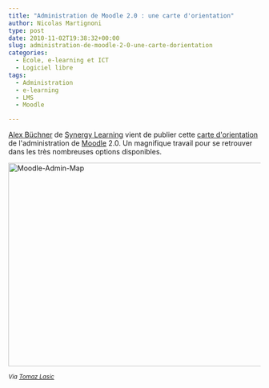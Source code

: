 ```yaml
---
title: "Administration de Moodle 2.0 : une carte d'orientation"
author: Nicolas Martignoni
type: post
date: 2010-11-02T19:38:32+00:00
slug: administration-de-moodle-2-0-une-carte-dorientation
categories:
  - École, e-learning et ICT
  - Logiciel libre
tags:
  - Administration
  - e-learning
  - LMS
  - Moodle

---
```

[Alex Büchner][1] de [Synergy Learning][2] vient de publier cette [carte d'orientation][3] de l'administration de [Moodle][4] 2.0. Un magnifique travail pour se retrouver dans les très nombreuses options disponibles.

[<img class="alignnone size-full wp-image-699" title="Moodle-Admin-Map" src="https://blog.martignoni.net/wp-content/uploads/2010/11/Moodle-Admin-Map.jpg" alt="Moodle-Admin-Map" width="573" height="407" srcset="https://blog.martignoni.net/wp-content/uploads/2010/11/Moodle-Admin-Map.jpg 1024w, https://blog.martignoni.net/wp-content/uploads/2010/11/Moodle-Admin-Map-300x212.jpg 300w" sizes="(max-width: 573px) 100vw, 573px" />][5]

<small><em>Via <a href="http://twitter.com/lasic">Tomaz Lasic</a></em></small>

 [1]: http://twitter.com/mcbuchner
 [2]: http://www.synergy-learning.com/
 [3]: http://www.synergy-learning.com/blog/moodle/the-moodle-2-0-administration-map/
 [4]: http://moodle.org/
 [5]: http://www.synergy-learning.com/docs/Moodle2_Admin_Map.pdf
